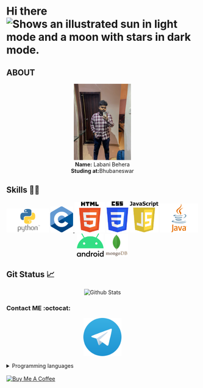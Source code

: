 <h1>Hi there <picture>
  <source media="(prefers-color-scheme: dark)" srcset="images/giphy.gif", width=50>
  <source media="(prefers-color-scheme: light)" srcset="images/giphy.gif" width=50>
  <img alt="Shows an illustrated sun in light mode and a moon with stars in dark mode." src="https://user-images.githubusercontent.com/25423296/163456779-a8556205-d0a5-45e2-ac17-42d089e3c3f8.png", width=25>
</picture></h1>

## ABOUT
<p align="center">
<a href=https://telegram.dog/https://t.me/Noob_Je ><img alt="dev" width=150  src=./images/dev.png></a><br>
<b>Name:</b> Labani Behera<br>
<b>Studing at:</b>Bhubaneswar<br>
</p>

## Skills :man_technologist:

<p align="center">
<a href=https://www.python.org><img alt=python src=./images/python.png width=110></a>
<a href=https://www.cprogramming.com><img alt="C programming" src=./images/c.png width=60>
<a href=https://www.w3schools.com/html><img alt="html" src=./images/HTML.png width=80></a>
<a href=https://www.w3schools.com/css><img alt="css" src=./images/CSS.png width=57></a>
<a href=https://docs.oracle.com/en/java><img alt="js" src=./images/js.png width=75></a>
<a href=https://docs.oracle.com/en/java><img alt="java" src=./images/java.png width=100></a>
<a href=https://docs.oracle.com/en/java><img alt="java" src=./images/Android.png width=70></a>
<a href=https://docs.oracle.com/en/java><img alt="java" src=./images/mongodb.png width=60></a>
</p>

## Git Status :chart_with_upwards_trend:
<p align=center>
<img alt="Github Stats" src="https://github-readme-stats.vercel.app/api?username=ZxLbni&show_icons=true&include_all_commits=true&icon_color=FFFF00&title_color=FFFF00&text_color=FFFFFF&bg_color=20,FF0000,05FCED&border_radius=50"></a>
</p>

### Contact ME :octocat:
<p align="center">
<a href=https://telegram.dog/https://t.me/Noob_Je><img alt=Telegram width=100 src=./images/Telegram.webp></a>
</p>

<details><summary>Programming languages</summary>
<p align="center">

| Language | Status |
| :----: | :---: |
| python | &check; Good idea |
| C Programming | &check; Good idea |
| HTML & CSS | &check; basic idea |
| Node js| &check; very basic idea |
| Java | &cross; Good idea|

</p>
</details>
<br>
<a href="https://buymeacoffee.com/labani
" target="_blank"><img src="https://cdn.buymeacoffee.com/buttons/v2/default-red.png" alt="Buy Me A Coffee" width="150" ></a>
